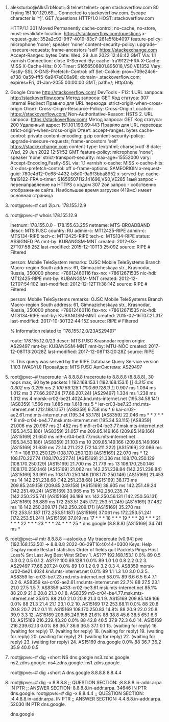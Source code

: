 1. aleksturbo@AlksTrbNout:~$ telnet
   telnet> open stackoverflow.com 80
      Trying 151.101.129.69...
      Connected to stackoverflow.com.
      Escape character is '^]'.
   GET /questions HTTP/1.0
   HOST: stackoverflow.com

      HTTP/1.1 301 Moved Permanently
      cache-control: no-cache, no-store, must-revalidate
      location: https://stackoverflow.com/questions
      x-request-guid: 352a2c92-9ff7-4019-83c7-261e5f8b4097
      feature-policy: microphone 'none'; speaker 'none'
      content-security-policy: upgrade-insecure-requests; frame-ancestors 'self' https://stackexchange.com
      Accept-Ranges: bytes
      Date: Wed, 29 Jun 2022 12:46:42 GMT
      Via: 1.1 varnish
      Connection: close
      X-Served-By: cache-fra19122-FRA
      X-Cache: MISS
      X-Cache-Hits: 0
      X-Timer: S1656506801.895018,VS0,VE1352
      Vary: Fastly-SSL
      X-DNS-Prefetch-Control: off
      Set-Cookie: prov=709e24c6-e738-0a59-fff5-6a947e806a96; domain=.stackoverflow.com; expires=Fri, 01-Jan-2055 00:00:00 GMT; path=/; HttpOnly
 2. Google Crome http://stackoverflow.com/
      DevTools - F12:
         1.URL запроса: http://stackoverflow.com/
               Метод запроса: GET
               Код статуса: 307 Internal Redirect
               Правило для URL перехода: strict-origin-when-cross-origin
            Ответ:
               Cross-Origin-Resource-Policy: Cross-Origin
               Location: https://stackoverflow.com/
               Non-Authoritative-Reason: HSTS
         2. URL запроса: https://stackoverflow.com/
               Метод запроса: GET
               Код статуса: 200 
               Удаленный адрес: 151.101.193.69:443
               Правило для URL перехода: strict-origin-when-cross-origin
            Ответ:
               accept-ranges: bytes
               cache-control: private
               content-encoding: gzip
               content-security-policy: upgrade-insecure-requests; frame-ancestors 'self' https://stackexchange.com
               content-type: text/html; charset=utf-8
               date: Wed, 29 Jun 2022 12:51:52 GMT
               feature-policy: microphone 'none'; speaker 'none'
               strict-transport-security: max-age=15552000
               vary: Accept-Encoding,Fastly-SSL
               via: 1.1 varnish
               x-cache: MISS
               x-cache-hits: 0
               x-dns-prefetch-control: off
               x-frame-options: SAMEORIGIN
               x-request-guid: 780c4d12-0e68-4432-b8d0-9a9f3bba8952
               x-served-by: cache-fra19122-FRA
               x-timer: S1656507112.141696,VS0,VE285
      1вый запрос - перенаправление на HTTPS с кодом 307
      2ой запрос - собственно отображение сайта.
         Наибольшее время загрузки (419мс) имеет основная страница
3. root@pve:~# curl 2ip.ru
   178.155.12.9
4. root@pve:~# whois 178.155.12.9
      
      inetnum:        178.155.0.0 - 178.155.63.255
      netname:        MTS-BROADBAND
      descr:          MTS PJSC
      country:        RU
      admin-c:        MT12425-RIPE
      admin-c:        MTS134-RIPE
      tech-c:         MT12425-RIPE
      tech-c:         MTS134-RIPE
      status:         ASSIGNED PA
      mnt-by:         KUBANGSM-MNT
      created:        2012-03-27T07:58:25Z
      last-modified:  2015-12-10T13:25:09Z
      source:         RIPE # Filtered

      person:         Mobile TeleSystem
      remarks:        OJSC Mobile TeleSystems Branch Macro-region South
      address:        61, Gimnazicheskaya str., Krasnodar, Russia, 350000
      phone:          +78612460116
      fax-no:         +78612671535
      nic-hdl:        MT12425-RIPE
      mnt-by:         KUBANGSM-MNT
      created:        2012-12-12T07:54:10Z
      last-modified:  2012-12-12T11:38:14Z
      source:         RIPE # Filtered

      person:         Mobile TeleSystems
      remarks:        OJSC Mobile TeleSystems Branch Macro-region South
      address:        61, Gimnazicheskaya str., Krasnodar, Russia, 350000
      phone:          +78612460116
      fax-no:         +78612671535
      nic-hdl:        MTS134-RIPE
      mnt-by:         KUBANGSM-MNT
      created:        2015-02-16T07:21:31Z
      last-modified:  2017-10-30T22:44:15Z
      source:         RIPE # Filtered

      % Information related to '178.155.12.0/23AS29497'

      route:          178.155.12.0/23
      descr:          MTS PJSC Krasnodar region
      origin:         AS29497
      mnt-by:         KUBANGSM-MNT
      mnt-by:         MTU-NOC
      created:        2017-12-08T13:20:28Z
      last-modified:  2017-12-08T13:20:28Z
      source:         RIPE

      % This query was served by the RIPE Database Query Service version 1.103 (WAGYU)
   Провайдер: MTS PJSC
   АвтСистема: AS29497

5. root@pve:~# traceroute -A 8.8.8.8
      traceroute to 8.8.8.8 (8.8.8.8), 30 hops max, 60 byte packets
      1  192.168.153.1 (192.168.153.1) [*]  0.315 ms  0.302 ms  0.295 ms
      2  100.69.128.1 (100.69.128.1) [*]  0.907 ms  1.094 ms  1.012 ms
      3  77.66.207.24 (77.66.207.24) [AS29497]  1.334 ms  1.238 ms  1.312 ms
      4  morsk-cr02-be21.4024.knd.mts-internet.net (195.34.58.141) [AS8359]  1.566 ms  1.685 ms  1.618 ms
      5  * ler-cr03-be7.23.rnd.mts-internet.net (212.188.1.157) [AS8359]  6.758 ms *
      6  kai-cr02-ae2.61.rnd.mts-internet.net (195.34.53.178) [AS8359]  22.046 ms * *
      7  * * *
      8  m9-cr04-be4.77.msk.mts-internet.net (195.34.53.115) [AS8359]  21.006 ms  20.967 ms  21.452 ms
      9  m9-cr04-be3.77.msk.mts-internet.net (195.34.53.186) [AS8359]  21.057 ms 209.85.149.166 (209.85.149.166) [AS15169]  21.650 ms m9-cr04-be3.77.msk.mts-internet.net (195.34.53.186) [AS8359]  21.103 ms
      10  209.85.149.166 (209.85.149.166) [AS15169]  21.639 ms 72.14.211.222 (72.14.211.222) [AS15169]  22.086 ms *
      11  * 108.170.250.129 (108.170.250.129) [AS15169]  22.070 ms *
      12  108.170.227.74 (108.170.227.74) [AS15169]  21.336 ms 108.170.250.129 (108.170.250.129) [AS15169]  21.700 ms  21.779 ms
      13  108.170.250.146 (108.170.250.146) [AS15169]  21.062 ms 142.251.238.84 (142.251.238.84) [AS15169]  33.991 ms 108.170.250.146 (108.170.250.146) [AS15169]  21.453 ms
      14  142.251.238.68 (142.251.238.68) [AS15169]  38.173 ms 209.85.249.158 (209.85.249.158) [AS15169]  38.605 ms 142.251.49.24 (142.251.49.24) [AS15169]  33.965 ms
      15  142.250.235.74 (142.250.235.74) [AS15169]  36.189 ms 142.250.56.131 (142.250.56.131) [AS15169]  36.889 ms 172.253.51.245 (172.253.51.245) [AS15169]  37.482 ms
      16  142.250.209.171 (142.250.209.171) [AS15169]  35.270 ms 172.253.51.187 (172.253.51.187) [AS15169]  37.061 ms 172.253.51.241 (172.253.51.241) [AS15169]  37.019 ms
      17  * * *
      18  * * *
      19  * * *
      20  * * *
      21  * * *
      22  * * *
      23  * * *
      24  * * *
      25  * dns.google (8.8.8.8) [AS15169]  34.741 ms *

6.  root@pve:~# mtr 8.8.8.8 --aslookup
                                  My traceroute  [v0.94]
         pve (192.168.153.50) -> 8.8.8.8                                                                  2022-06-29T16:40:44+0300
         Keys:  Help   Display mode   Restart statistics   Order of fields   quit
                                                                                          Packets               Pings
         Host                                                                          Loss%   Snt   Last   Avg  Best  Wrst StDev
         1. AS???    192.168.153.1                                                      0.0%    89    0.5   0.3   0.2   0.5   0.1
         2. AS???    100.69.128.1                                                       0.0%    89    1.0   1.0   0.8   2.2   0.2
         3. AS29497  77.66.207.24                                                       0.0%    89    1.0   1.2   0.9   3.2   0.3
         4. AS8359   morsk-cr02-be21.4024.knd.mts-internet.net                          0.0%    89    1.1   1.3   1.0   3.0   0.3
         5. AS8359   ler-cr03-be7.23.rnd.mts-internet.net                              58.0%    89    6.6   6.5   6.4   7.1   0.2
         6. AS8359   kai-cr02-ae2.61.rnd.mts-internet.net                              22.7%    88   27.5  23.1  21.0  27.5   1.5
         7. AS8359   a433-cr02-be3.61.msk.mts-internet.net                             85.1%    88   20.9  21.0  20.8  21.3   0.1
         8. AS8359   m9-cr04-be4.77.msk.mts-internet.net                               35.6%    88   21.0  21.0  20.8  21.3   0.1
         9. AS15169  209.85.149.166                                                     0.0%    88   21.3  21.4  21.1  23.1   0.2
         10. AS15169  172.253.68.11                                                      0.0%    88   20.8  20.8  20.7  21.2   0.1
         11. AS15169  108.170.250.83                                                    14.8%    88   20.9  22.0  20.8  39.9   3.3
         12. AS15169  209.85.249.158                                                    21.6%    88   38.8  45.6  38.5  65.1   6.6
         13. AS15169  216.239.43.20                                                      0.0%    88   42.8  40.5  37.9  72.3   6.0
         14. AS15169  216.239.62.13                                                      0.0%    88   36.7  36.6  36.5  37.1   0.1
         15. (waiting for reply)
         16. (waiting for reply)
         17. (waiting for reply)
         18. (waiting for reply)
         19. (waiting for reply)
         20. (waiting for reply)
         21. (waiting for reply)
         22. (waiting for reply)
         23. (waiting for reply)
         24. AS15169  dns.google                                                         0.0%    88   36.7  36.2  35.9  40.0   0.5

7. root@pve:~# dig +short NS dns.google
      ns3.zdns.google.
      ns2.zdns.google.
      ns4.zdns.google.
      ns1.zdns.google.

   root@pve:~# dig +short A dns.google
      8.8.8.8
      8.8.4.4
 
8. root@pve:~# dig -x 8.8.8.8
      ;; QUESTION SECTION:
      ;8.8.8.8.in-addr.arpa.          IN      PTR
      ;; ANSWER SECTION:
      8.8.8.8.in-addr.arpa.   34646   IN      PTR     dns.google.
   root@pve:~# dig -x 8.8.4.4
      ;; QUESTION SECTION:
      ;4.4.8.8.in-addr.arpa.          IN      PTR
      ;; ANSWER SECTION:
      4.4.8.8.in-addr.arpa.   52030   IN      PTR     dns.google.

   dns.google